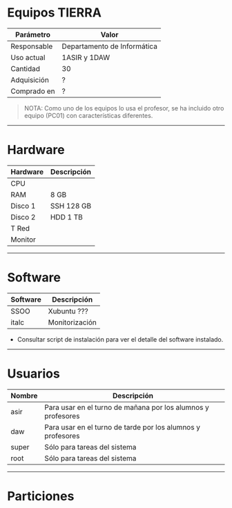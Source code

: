 
# Equipos TIERRA

| Parámetro | Valor |
| --------- | ----- |
| Responsable | Departamento de Informática |
| Uso actual  | 1ASIR y 1DAW |
| Cantidad    | 30 |
| Adquisición | ? |
| Comprado en | ? |

> NOTA: Como uno de los equipos lo usa el profesor, se ha incluido otro equipo (PC01) con características diferentes.
---

# Hardware

| Hardware | Descripción |
| -------- | -------------- |
| CPU      |
| RAM      | 8 GB |
| Disco 1  | SSH 128 GB |
| Disco 2  | HDD 1 TB |
| T Red    | |
| Monitor  | |

---

# Software

| Software | Descripción |
| -------- | ----------- |
| SSOO     | Xubuntu ??? |
| italc    | Monitorización |

* Consultar script de instalación para ver el detalle del software instalado.

---

# Usuarios

| Nombre   | Descripción |
| -------- | ----------- |
| asir     | Para usar en el turno de mañana por los alumnos y profesores |
| daw      | Para usar en el turno de tarde por los alumnos y profesores |
| super    | Sólo para tareas del sistema |
| root     | Sólo para tareas del sistema |

---

# Particiones
